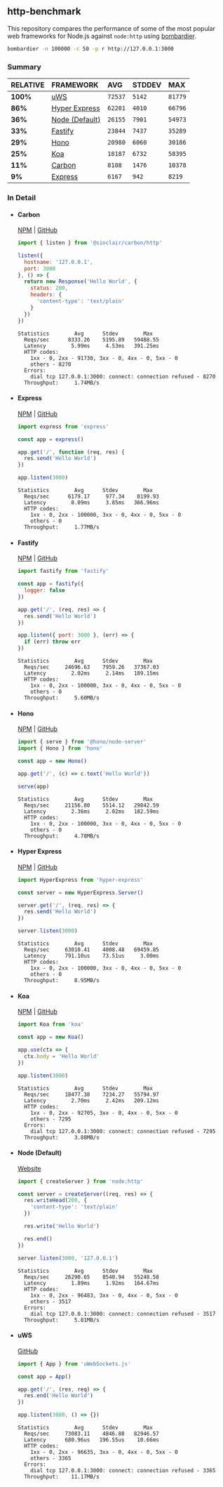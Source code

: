 ## http-benchmark

This repository compares the performance of some of the most popular web frameworks for Node.js against `node:http` using [bombardier](https://github.com/codesenberg/bombardier).

```bash
bombardier -n 100000 -c 50 -p r http://127.0.0.1:3000
```

### Summary

| RELATIVE | FRAMEWORK | AVG | STDDEV | MAX |
| :--- | :--- | :--- | :--- | :--- |
| **100%** | [uWS](#uws) | `72537` | `5142` | `81779` |
| **86%** | [Hyper Express](#hyper-express) | `62201` | `4010` | `66796` |
| **36%** | [Node (Default)](#node-default) | `26155` | `7901` | `54973` |
| **33%** | [Fastify](#fastify) | `23844` | `7437` | `35289` |
| **29%** | [Hono](#hono) | `20980` | `6060` | `30186` |
| **25%** | [Koa](#koa) | `18187` | `6732` | `58395` |
| **11%** | [Carbon](#carbon) | `8108` | `1476` | `10378` |
| **9%** | [Express](#express) | `6167` | `942` | `8219` |


### In Detail

- #### Carbon
  [NPM](https://npmjs.com/@sinclair/carbon) | [GitHub](https://github.com/sinclairzx81/carbon)
  ```js
  import { listen } from '@sinclair/carbon/http'

  listen({
    hostname: '127.0.0.1',
    port: 3000
  }, () => {
    return new Response('Hello World', {
      status: 200,
      headers: {
        'content-type': 'text/plain'
      }
    })
  })
  ```

  ```
  Statistics        Avg      Stdev        Max
    Reqs/sec      8333.26    5195.89   59488.55
    Latency        5.99ms     4.53ms   391.25ms
    HTTP codes:
      1xx - 0, 2xx - 91730, 3xx - 0, 4xx - 0, 5xx - 0
      others - 8270
    Errors:
      dial tcp 127.0.0.1:3000: connect: connection refused - 8270
    Throughput:     1.74MB/s
  ```

- #### Express
  [NPM](https://npmjs.com/express) | [GitHub](https://github.com/expressjs/express)
  ```js
  import express from 'express'

  const app = express()

  app.get('/', function (req, res) {
    res.send('Hello World')
  })

  app.listen(3000)
  ```

  ```
  Statistics        Avg      Stdev        Max
    Reqs/sec      6179.17     977.34    8199.93
    Latency        8.09ms     3.85ms   366.96ms
    HTTP codes:
      1xx - 0, 2xx - 100000, 3xx - 0, 4xx - 0, 5xx - 0
      others - 0
    Throughput:     1.77MB/s
  ```

- #### Fastify
  [NPM](https://npmjs.com/fastify) | [GitHub](https://github.com/fastify/fastify)
  ```js
  import fastify from 'fastify'

  const app = fastify({
    logger: false
  })

  app.get('/', (req, res) => {
    res.send('Hello World')
  })

  app.listen({ port: 3000 }, (err) => {
    if (err) throw err
  })
  ```

  ```
  Statistics        Avg      Stdev        Max
    Reqs/sec     24696.63    7959.26   37367.03
    Latency        2.02ms     2.14ms   189.15ms
    HTTP codes:
      1xx - 0, 2xx - 100000, 3xx - 0, 4xx - 0, 5xx - 0
      others - 0
    Throughput:     5.60MB/s
  ```

- #### Hono
  [NPM](https://npmjs.com/hono) | [GitHub](https://github.com/honojs/hono)
  ```js
  import { serve } from '@hono/node-server'
  import { Hono } from 'hono'

  const app = new Hono()

  app.get('/', (c) => c.text('Hello World'))

  serve(app)
  ```

  ```
  Statistics        Avg      Stdev        Max
    Reqs/sec     21156.80    5514.12   29842.59
    Latency        2.36ms     2.02ms   182.59ms
    HTTP codes:
      1xx - 0, 2xx - 100000, 3xx - 0, 4xx - 0, 5xx - 0
      others - 0
    Throughput:     4.78MB/s
  ```

- #### Hyper Express
  [NPM](https://npmjs.com/hyper-express) | [GitHub](https://github.com/kartikk221/hyper-express)
  ```js
  import HyperExpress from 'hyper-express'

  const server = new HyperExpress.Server()

  server.get('/', (req, res) => {
    res.send('Hello World')
  })

  server.listen(3000)
  ```

  ```
  Statistics        Avg      Stdev        Max
    Reqs/sec     63010.41    4008.48   69459.85
    Latency      791.10us    73.51us     3.00ms
    HTTP codes:
      1xx - 0, 2xx - 100000, 3xx - 0, 4xx - 0, 5xx - 0
      others - 0
    Throughput:     8.95MB/s
  ```

- #### Koa
  [NPM](https://npmjs.com/koa) | [GitHub](https://github.com/koajs/koa)
  ```js
  import Koa from 'koa'

  const app = new Koa()

  app.use(ctx => {
    ctx.body = 'Hello World'
  })

  app.listen(3000)
  ```

  ```
  Statistics        Avg      Stdev        Max
    Reqs/sec     18477.38    7234.27   55794.97
    Latency        2.70ms     2.42ms   209.12ms
    HTTP codes:
      1xx - 0, 2xx - 92705, 3xx - 0, 4xx - 0, 5xx - 0
      others - 7295
    Errors:
      dial tcp 127.0.0.1:3000: connect: connection refused - 7295
    Throughput:     3.88MB/s
  ```

- #### Node (Default)
  [Website](https://nodejs.org/api/http.html)
  ```js
  import { createServer } from 'node:http'

  const server = createServer((req, res) => {
    res.writeHead(200, {
      'content-type': 'text/plain'
    })

    res.write('Hello World')

    res.end()
  })

  server.listen(3000, '127.0.0.1')
  ```

  ```
  Statistics        Avg      Stdev        Max
    Reqs/sec     26290.65    8540.94   55248.58
    Latency        1.89ms     1.92ms   164.67ms
    HTTP codes:
      1xx - 0, 2xx - 96483, 3xx - 0, 4xx - 0, 5xx - 0
      others - 3517
    Errors:
      dial tcp 127.0.0.1:3000: connect: connection refused - 3517
    Throughput:     5.81MB/s
  ```

- #### uWS
  [GitHub](https://github.com/uNetworking/uWebSockets.js)
  ```js
  import { App } from 'uWebSockets.js'

  const app = App()

  app.get('/', (res, req) => {
    res.end('Hello World')
  })

  app.listen(3000, () => {})
  ```

  ```
  Statistics        Avg      Stdev        Max
    Reqs/sec     73083.11    4846.88   82946.57
    Latency      680.96us   196.55us    10.66ms
    HTTP codes:
      1xx - 0, 2xx - 96635, 3xx - 0, 4xx - 0, 5xx - 0
      others - 3365
    Errors:
      dial tcp 127.0.0.1:3000: connect: connection refused - 3365
    Throughput:    11.17MB/s
  ```


